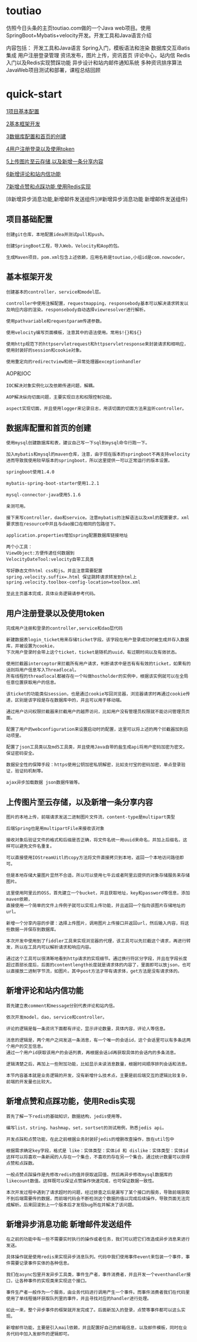 # toutiao
仿照今日头条的主页toutiao.com做的一个Java web项目。使用SpringBoot+Mybatis+velocity开发。开发工具和Java语言介绍

内容包括：
开发工具和Java语言
Spring入门，模板语法和渲染
数据库交互iBatis集成
用户注册登录管理
资讯发布，图片上传，资讯首页
评论中心，站内信
Redis入门以及Redis实现赞踩功能
异步设计和站内邮件通知系统
多种资讯排序算法
JavaWeb项目测试和部署，课程总结回顾

# quick-start

[1项目基本配置](#项目基本配置)

[2基本框架开发](#基本框架开发)

[3数据库配置和首页的创建](#数据库配置和首页的创建)

[4用户注册登录以及使用token](#用户注册登录以及使用token)

[5上传图片至云存储,以及新增一条分享内容](#上传图片至云存储，以及新增一条分享内容)

[6新增评论和站内信功能](#新增评论和站内信功能)

[7新增点赞和点踩功能,使用Redis实现](#新增点赞和点踩功能，使用Redis实现)

[8新增异步消息功能,新增邮件发送组件](#新增异步消息功能 新增邮件发送组件)



## 项目基础配置

    创建git仓库，本地配置idea并测试pull和push。
    
    创建SpringBoot工程，导入Web，Velocity和Aop的包。
    
    生成Maven项目，pom.xml包含上述依赖，应用名称是toutiao,小组id是com.nowcoder。
    
## 基本框架开发
    
    创建基本的controller，service和model层。
    
    controller中使用注解配置，requestmapping，responsebody基本可以解决请求转发以及响应内容的渲染。responsebody自动选择viewresolver进行解析。
    
    使用pathvariable和requestparam传递参数。
    
    使用velocity编写页面模板，注意其中的语法使用。常用$!{}和${}
    
    使用http规范下的httpservletrequest和httpservletresponse来封装请求和相响应，使用封装好的session和cookie对象。
    
    使用重定向的redirectview和统一异常处理器exceptionhandler
    
AOP和IOC

    IOC解决对象实例化以及依赖传递问题，解耦。
    
    AOP解决纵向切面问题，主要实现日志和权限控制功能。
    
    aspect实现切面，并且使用logger来记录日志，用该切面的切面方法来监听controller。

## 数据库配置和首页的创建

    使用mysql创建数据库和表，建议自己写一下sql到mysql命令行跑一下。
    
    加入mybatis和mysql的maven仓库，注意，由于现在版本的springboot不再支持velocity进而导致我使用较早版本的springboot，所以这里提供一可以正常运行的版本设置。

    springboot使用1.4.0

    mybatis-spring-boot-starter使用1.2.1

    mysql-connector-java使用5.1.6

    亲测可用。
    
    接下来写controller，dao和service。注意mybatis的注解语法以及xml的配置要求，xml要求放在resource中并且与dao接口在相同的包路径下。
    
    application.properties增加spring配置数据库链接地址
    
    两个小工具：
    ViewObject:方便传递任何数据到
    VelocityDateTool:velocity自带工具类
    
    写好静态文件html css和js。并且注意需要配置
    spring.velocity.suffix=.html 保证跳转请求转发到html上
    spring.velocity.toolbox-config-location=toolbox.xml
    
    至此主页基本完成，具体业务逻辑请参考代码。
   
## 用户注册登录以及使用token

	完成用户注册和登录的controller,service和dao层代码

	新建数据表login_ticket用来存储ticket字段。该字段在用户登录成功时被生成并存入数据库，并被设置为cookie，
	下次用户登录时会带上这个ticket，ticket是随机的uuid，有过期时间以及有效状态。

	使用拦截器interceptor来拦截所有用户请求，判断请求中是否有有有效的ticket，如果有的话则将用户信息写入Threadlocal。
	所有线程的threadlocal都被存在一个叫做hostholder的实例中，根据该实例就可以在全局任意位置获取用户的信息。

	该ticket的功能类似session，也是通过cookie写回浏览器，浏览器请求时再通过cookie传递，区别是该字段是存在数据库中的，并且可以用于移动端。

	通过用户访问权限拦截器来拦截用户的越界访问，比如用户没有管理员权限就不能访问管理员页面。

	配置了用户的webconfiguration来设置启动时的配置，这里可以将上述的两个拦截器加到启动项里。

	配置了json工具类以及md5工具类，并且使用Java自带的盐生成api将用户密码加密为密文。保证密码安全。

	数据安全性的保障手段：https使用公钥加密私钥解密，比如支付宝的密码加密，单点登录验证，验证码机制等。

	ajax异步加载数据 json数据传输等。


## 上传图片至云存储，以及新增一条分享内容

	图片的本地上传，前端请求发送二进制图片文件流，content-type是multipart类型

	后端Spring也是用multipartFile来接收该对象

	接收对象后验证文件的格式和后缀是否正确，将文件名统一用uuid来命名，并加上后缀名，这样可以避免文件名重复。

	可以直接使用IOStreamUitl的copy方法将文件直接拷贝到本地，返回一个本地访问路径即可。

	但是本地存储大量图片显然不合适，所以可以使用七牛云或者阿里云提供的对象存储服务来存储图片。

	这里使用阿里云的OSS，首先建立一个bucket，并且获取地址，key和password等信息，添加maven依赖，
	直接使用一个简单的文件上传例子就可以实现上传功能，并且返回一个指向该图片存储地址的url。

	新增一个分享内容的步骤：选择上传图片，调用图片上传接口并返回url，然后输入内容，将这些数据一并保存到数据库。
	    
	本次开发中使用到了fiddler工具来实现浏览器的代理，该工具可以先拦截这个请求，再进行转发，所以在工具内可以解析请求和响应内容。

	通过这个工具可以很清晰地看到http请求的实现细节。通过换行符区分字段，并且在字段长度超过首部长度后，后面的contentlength长度就是请求体的内容了，里面即可以放json，也可以直接放二进制字节流，如图片。其中post方法才带有请求体，get方法是没有请求体的。

## 新增评论和站内信功能

	首先建立表comment和message分别代表评论和站内信。

	依次开发model，dao，service和controller。

	评论的逻辑是每一条资讯下面都有评论，显示评论数量，具体内容，评论人等信息。

	消息的逻辑是，两个用户之间发送一条消息，有一个唯一的会话id，这个会话里可以有多条这两个用户的交互信息。
	通过一个用户id获取该用户的会话列表，再根据会话id再获取具体的会话内的多条消息。

	逻辑清楚之后，再加上一些附加功能，比如显示未读消息数量，根据时间顺序排列会话和消息。

	本节内容基本就是业务逻辑的开发，没有新增什么技术点，主要是前后端交互的逻辑比较复杂，前端的开发量也比较大。

## 新增点赞和点踩功能，使用Redis实现

	首先了解一下redis的基础知识，数据结构，jedis使用等。

	编写list，string，hashmap，set，sortset的测试用例，熟悉jedis api。

	开发点踩和点赞功能，在此之前根据业务封装好jedis的增删改查操作，放在util包中

	根据需求确定key字段，格式是 like：实体类型：实体id 和 dislike：实体类型：实体id 这样可以将喜欢一条新闻的人存在一个集合，不喜欢的存在另一个集合。通过统计数量可以获得点赞和点踩数。

	一般点赞点踩操作是先修改redis的值并获取返回值，然后再异步修改mysql数据库的likecount数值。这样既可以保证点赞操作快速完成，也可保证数据一致性。

	本次开发过程中遇到了请求超时的问题，经过排查之后是漏写了某个接口的服务，导致前端获取不到后端需要传的数据，而前端代码会不断检测这个数据的值以完成后续操作，导致页面无法完成解析。后来回滚到上一个版本后才发现bug所在并解决了该问题。

## 新增异步消息功能 新增邮件发送组件

	在之前的功能中有一些不需要实时执行的操作或者任务，我们可以把它们改造成异步消息来进行发送。

	具体操作就是使用redis来实现异步消息队列。代码中我们使用事件event来包装一个事件，事件需要记录事件实体的各种信息。

	我们在async包里开发异步工具类，事件生产者，事件消费者，并且开发一个eventhandler接口，让各种事件的实现类来实现这个接口。

	事件生产者一般作为一个服务，由业务代码进行调用产生一个事件。而事件消费者我们在代码里使用了单线程循环获取队列里的事件，并且寻找对应的handler进行处理。

	如此一来，整个异步事件的框架就开发完成了。后面新加入的登录，点赞等事件都可以这么实现。

	新增邮件功能，主要是引入mail依赖，并且配置好自己的邮箱信息，以及邮件模板，同时在业务代码中加入发邮件的逻辑即可。

<html>
<!--在这里插入内容-->
</html>


<html>
<!--在这里插入内容-->
</html>


